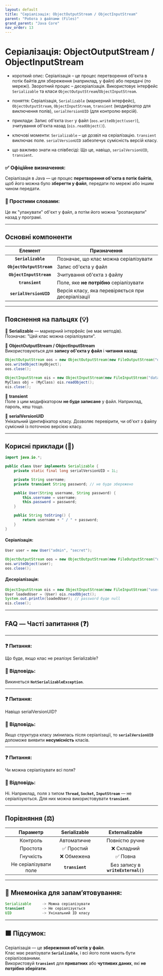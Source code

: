 ```yaml
---
layout: default
title: "Серіалізація: ObjectOutputStream / ObjectInputStream"
parent: "Робота з файлами (Files)"
grand_parent: "Java Core"
nav_order: 13
---
```


# Серіалізація: ObjectOutputStream / ObjectInputStream

* короткий опис: Серіалізація – це процес перетворення об'єкта в потік байтів для збереження (наприклад, у файл) або передачі (по мережі). Зворотний процес – десеріалізація. Використовує інтерфейс `Serializable` та класи `ObjectOutputStream`/`ObjectInputStream`.

* поняття: Серіалізація, `Serializable` (маркерний інтерфейс), `ObjectOutputStream`, `ObjectInputStream`, `transient` (модифікатор для виключення полів), `serialVersionUID` (для контролю версій).

* приклади: Запис об'єкта `User` у файл (`oos.writeObject(user)`), зчитування об'єкта назад (`ois.readObject()`).

* ключові моменти: `Serializable` – це дозвіл на серіалізацію. `transient` виключає поле. `serialVersionUID` забезпечує сумісність версій класу.

* що важливо знати на співбесіді: Що це, навіщо, `serialVersionUID`, `transient`.

### **✅ Офіційне визначення:**  

Серіалізація в Java — це процес **перетворення об'єкта в потік байтів**, щоб його можна було **зберегти у файл**, передати по мережі або іншим чином передати.

### **🧠 Простими словами:**  

Це як "упакувати" об'єкт у файл, а потім його можна "розпакувати" назад у програмі.

---

## **Основні компоненти**

| Елемент | Призначення |
| :---: | ----- |
| **`Serializable`** | Позначає, що клас можна серіалізувати |
| **`ObjectOutputStream`** | Запис об'єкта у файл |
| **`ObjectInputStream`** | Зчитування об'єкта з файлу |
| **`transient`** | Поле, яке **не потрібно** серіалізувати |
| **`serialVersionUID`** | Версія класу, яка перевіряється при десеріалізації |

---

## **Пояснення на пальцях (💡)**

🔹 **Serializable** — маркерний інтерфейс (не має методів).  
Позначає: "Цей клас можна серіалізувати".

🔹 **ObjectOutputStream / ObjectInputStream**  
Використовуються для **запису об'єкта у файл** і **читання назад**:

```java
ObjectOutputStream oos = new ObjectOutputStream(new FileOutputStream("data.obj"));
oos.writeObject(myObject);
oos.close();

ObjectInputStream ois = new ObjectInputStream(new FileInputStream("data.obj"));
MyClass obj = (MyClass) ois.readObject();
ois.close();
```

🔹 **transient**  
Поле з цим модифікатором **не буде записане** у файл. Наприклад, пароль, кеш тощо.

🔹 **serialVersionUID**  
Унікальний ідентифікатор класу. Дозволяє перевірити, чи об'єкт з файлу сумісний із поточною версією класу.

---

## **Корисні приклади (🧪)**

```java
import java.io.*;

public class User implements Serializable {
    private static final long serialVersionUID = 1L;

    private String username;
    private transient String password; // не буде збережено

    public User(String username, String password) {
        this.username = username;
        this.password = password;
    }

    public String toString() {
        return username + " / " + password;
    }
}
```

#### **Серіалізація:**

```java
User user = new User("admin", "secret");

ObjectOutputStream oos = new ObjectOutputStream(new FileOutputStream("user.ser"));
oos.writeObject(user);
oos.close();
```

#### **Десеріалізація:**

```java
ObjectInputStream ois = new ObjectInputStream(new FileInputStream("user.ser"));
User loadedUser = (User) ois.readObject();
System.out.println(loadedUser); // password буде null
ois.close();
```

---

## **FAQ — Часті запитання (❓)**

---

### **❓ Питання:**

 Що буде, якщо клас не реалізує Serializable?  

### **💬 Відповідь:**

 Викинеться **`NotSerializableException`**.

---

### **❓ Питання:**

 Навіщо serialVersionUID?  

### **💬 Відповідь:**

 Якщо структура класу змінилась після серіалізації, то **`serialVersionUID`** допоможе виявити **несумісність** класів.

---

### **❓ Питання:**

 Чи можна серіалізувати всі поля?  

### **💬 Відповідь:**

 Ні. Наприклад, поля з типом **`Thread`, `Socket`, `InputStream`** — не серіалізуються. Для них можна використовувати **`transient`**.

---

## **Порівняння (⚖️)**

| Параметр | Serializable | Externalizable |
| :---: | :---: | :---: |
| Контроль | Автоматичне | Повністю ручне |
| Простота | ✅ Простий | ❌ Складний |
| Гнучкість | ❌ Обмежена | ✅ Повна |
| Не серіалізувати поле | **`transient`** | Без запису в **`writeExternal()`** |

---

## **🧠 Мнемоніка для запам’ятовування:**

```java
Serializable     -> Можна серіалізувати
transient        -> Не серіалізується
UID              -> Унікальний ID класу
```

---

## **🟩 Підсумок:**

Серіалізація — це **збереження об'єктів у файл**.  
Клас має реалізувати **`Serializable`**, і всі його поля мають бути серіалізованими.  
Використовуй **`transient`** для **приватних** або **чутливих даних**, які **не потрібно зберігати**.
